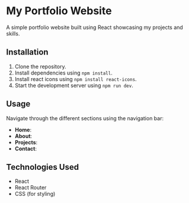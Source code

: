 # My Portfolio Website

A simple portfolio website built using React showcasing my projects and skills.

## Installation

1. Clone the repository.
2. Install dependencies using `npm install`.
3. Install react icons using `npm install react-icons`.
4. Start the development server using `npm run dev`.

## Usage

Navigate through the different sections using the navigation bar:
- **Home**: 
- **About**:
- **Projects**:
- **Contact**:

## Technologies Used

- React
- React Router
- CSS (for styling)






